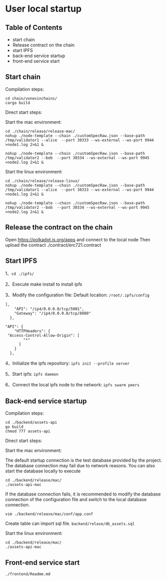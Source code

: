 # User local startup
 
## Table of Contents
- start chain
- Release contract on the chain
- start IPFS
- back-end service startup
- front-end service start
 
## Start chain

Compilation steps:

```
cd chain/vonevinchains/
cargo build
```

Direct start steps:

Start the mac environment:

```
cd ./chain/release/release-mac/
nohup ./node-template --chain ./customSpecRaw.json --base-path /tmp/validator1 --alice  --port 30333 --ws-external --ws-port 9944 >node1.log 2>&1 &

nohup ./node-template --chain ./customSpecRaw.json --base-path /tmp/validator2 --bob  --port 30334 --ws-external --ws-port 9945 >node2.log 2>&1 &
```

Start the linux environment:

```
cd ./chain/release/release-linux/
nohup ./node-template --chain ./customSpecRaw.json --base-path /tmp/validator1 --alice  --port 30333 --ws-external --ws-port 9944 >node1.log 2>&1 &

nohup ./node-template --chain ./customSpecRaw.json --base-path /tmp/validator2 --bob  --port 30334 --ws-external --ws-port 9945 >node2.log 2>&1 &
```

## Release the contract on the chain
Open https://polkadot.js.org/apps and connect to the local node
Then upload the contract ./contract/erc721.contract
 
## Start IPFS

1、`cd ./ipfs/`

2、Execute make install to install ipfs

3、Modify the configuration file: Default location: `/root/.ipfs/config`

```
],
    "API": "/ip4/0.0.0.0/tcp/5001",
    "Gateway": "/ip4/0.0.0.0/tcp/8080"
  },
 
"API": {
    "HTTPHeaders": {
 "Access-Control-Allow-Origin": [
        "*"
      ]
    }
  },
```

4、Initialize the ipfs repository: `ipfs init --profile server`

5、Start ipfs: `ipfs daemon`

6、Connect the local ipfs node to the network: `ipfs swarm peers`
 
## Back-end service startup

Compilation steps:

```
cd ./backend/assets-api
go build
chmod 777 assets-api
```

Direct start steps:

Start the mac environment:

The default startup connection is the test database provided by the project. The database connection may fail due to network reasons. You can also start the database locally to execute

```
cd ./backend/release/mac/
./assets-api-mac
```

If the database connection fails, it is recommended to modify the database connection of the configuration file and switch to the local database connection.

```
vim ./backend/release/mac/conf/app.conf
```

Create table can import sql file.  `backend/relase/db_assets.sql`

Start the linux environment:
```
cd ./backend/release/mac/
./assets-api-mac
```

## Front-end service start
```
./frontend/Readme.md
```